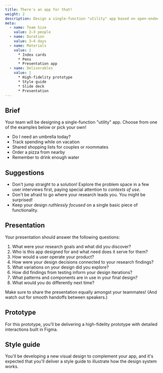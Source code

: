 ```yaml
---
title: There's an app for that!
weight: 2
description: Design a single-function "utility" app based on open-ended generative research.
meta:
  - name: Team Size
    value: 2–3 people
  - name: Duration
    value: 3–4 days
  - name: Materials
    value: |
      * Index cards
      * Pens
      * Presentation app
  - name: Deliverables
    value: |
      * High-fidelity prototype
      * Style guide
      * Slide deck
      * Presentation
---
```


## Brief

Your team will be designing a single-function "utility" app. Choose from one of the examples below or pick your own!

* Do I need an umbrella today?
* Track spending while on vacation
* Shared shopping lists for couples or roommates
* Order a pizza from nearby
* Remember to drink enough water


## Suggestions

* Don't jump straight to a solution! Explore the problem space in a few user interviews first, paying special attention to *contexts of use*.
* Don't be afraid to go where your research leads you. You might be surprised!
* Keep your design *ruthlessly focused* on a single basic piece of functionality.

## Presentation

Your presentation should answer the following questions:

1. What were your research goals and what did you discover?
2. Who is this app designed for and what need does it serve for them?
3. How would a user operate your product?
4. How were your design decisions connected to your research findings?
5. What variations on your design did you explore?
6. How did findings from testing inform your design iterations?
7. What patterns and components are in use in your final design?
8. What would you do differently next time?

Make sure to share the presentation equally amongst your teammates! (And watch out for smooth handoffs between speakers.)

## Prototype

For this prototype, you'll be delivering a high-fidelity prototype with detailed interactions built in Figma.

## Style guide

You'll be developing a new visual design to complement your app, and it's expected that you'll deliver a style guide to illustrate how the design system works.
